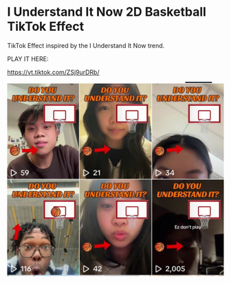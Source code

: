 # I Understand It Now 2D Basketball TikTok Effect

TikTok Effect inspired by the I Understand It Now trend.

PLAY IT HERE:

https://vt.tiktok.com/ZSj9urDRb/

![TikTok Page](IUNDERSTANDITNOW-FINAL/Assets/Textures/tiktok.png)

